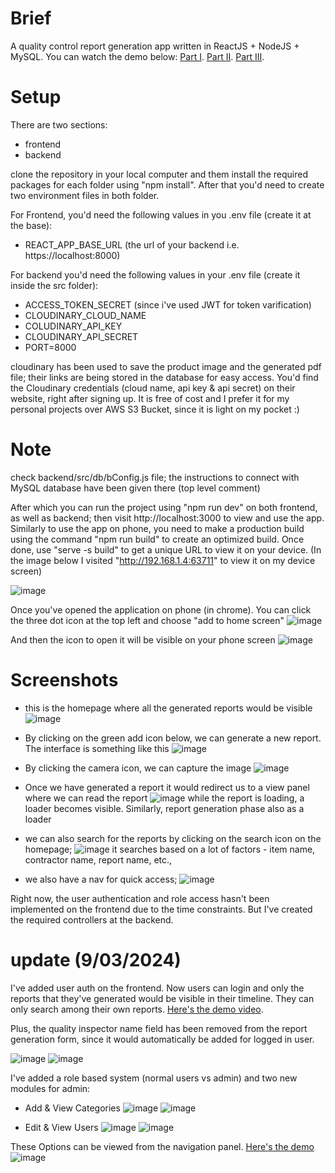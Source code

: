 # Brief

A quality control report generation app written in ReactJS + NodeJS + MySQL.
You can watch the demo below:
[Part I](https://drive.google.com/file/d/18RFKHFKM0Q8rGWeyn8TVxnI90V8JlBt3/view).
[Part II](https://drive.google.com/file/d/1cpEXjej8XPt374YOVtDDAH9izu50KgwC/view).
[Part III](https://drive.google.com/file/d/1iW082lBG-T6NfJIiSkvy6JfC1-u87iP_/view).

# Setup
There are two sections:
- frontend
- backend

clone the repository in your local computer and them install the required packages for each folder using "npm install".
After that you'd need to create two environment files in both folder.

For Frontend, you'd need the following values in you .env file (create it at the base):
- REACT_APP_BASE_URL (the url of your backend i.e. https://localhost:8000)

For backend you'd need the following values in your .env file (create it inside the src folder):
- ACCESS_TOKEN_SECRET (since i've used JWT for token varification)
- CLOUDINARY_CLOUD_NAME
- COLUDINARY_API_KEY
- CLOUDINARY_API_SECRET
- PORT=8000

cloudinary has been used to save the product image and the generated pdf file; their links are being stored in the database for easy access. You'd find the Cloudinary credentials (cloud name, api key & api secret) on their website, right after signing up. It is free of cost and I prefer it for my personal projects over AWS S3 Bucket, since it is light on my pocket :)

# Note
check backend/src/db/bConfig.js file; the instructions to connect with MySQL database have been given there (top level comment)

After which you can run the project using "npm run dev" on both frontend, as well as backend; then visit http://localhost:3000 to view and use the app. Similarly to use the app on phone, you need to make a production build using the command "npm run build" to create an optimized build. Once done, use "serve -s build" to get a unique URL to view it on your device. (In the image below I visited "http://192.168.1.4:63711" to view it on my device screen)

![image](https://github.com/codewithmero/quality-analist/assets/20500860/1a172d9b-247f-4cbd-a68d-c17ecfd3a62a)


Once you've opened the application on phone (in chrome). You can click the three dot icon at the top left and choose "add to home screen"
![image](https://github.com/codewithmero/quality-analist/assets/20500860/45f25c62-fcf7-401d-92cf-eaff2f0cb11f)

And then the icon to open it will be visible on your phone screen
![image](https://github.com/codewithmero/quality-analist/assets/20500860/cf088aa5-52c5-4e2d-830a-c571f3fc3723)


 
# Screenshots
- this is the homepage where all the generated reports would be visible
![image](https://github.com/codewithmero/quality-analist/assets/20500860/dddcfb02-32ee-49f9-bc38-d3a2aa840c50)

- By clicking on the green add icon below, we can generate a new report. The interface is something like this
![image](https://github.com/codewithmero/quality-analist/assets/20500860/856d7e33-abd4-453e-801a-3057c826ab1a)

- By clicking the camera icon, we can capture the image
![image](https://github.com/codewithmero/quality-analist/assets/20500860/895158a5-7554-4bf6-963d-498a11ffa729)

- Once we have generated a report it would redirect us to a view panel where we can read the report
![image](https://github.com/codewithmero/quality-analist/assets/20500860/5a78981f-b737-4249-9890-a372d56f34ec)
while the report is loading, a loader becomes visible. Similarly, report generation phase also as a loader

- we can also search for the reports by clicking on the search icon on the homepage;
![image](https://github.com/codewithmero/quality-analist/assets/20500860/e93f1a03-8c70-4c7d-9f26-2996a7d22385)
it searches based on a lot of factors - item name, contractor name, report name, etc.,

- we also have a nav for quick access;
![image](https://github.com/codewithmero/quality-analist/assets/20500860/c39c411f-5fa1-4c64-bb62-de33761596ee)

Right now, the user authentication and role access hasn't been implemented on the frontend due to the time constraints. But I've created the required controllers at the backend.

# update (9/03/2024)
I've added user auth on the frontend. Now users can login and only the reports that they've generated would be visible in their timeline. They can only search among their own reports. [Here's the demo video](https://drive.google.com/file/d/1E06XBSWFpwdC0fT02NeFu0f2A_7U-TYA/view).

Plus, the quality inspector name field has been removed from the report generation form, since it would automatically be added for logged in user.

![image](https://github.com/codewithmero/quality-analist/assets/20500860/1e134b30-ce3c-42b2-8c5b-4b9c87dda4c1)
![image](https://github.com/codewithmero/quality-analist/assets/20500860/6914d403-9207-4b98-9632-dc7977fecb28)



I've added a role based system (normal users vs admin) and two new modules for admin:
- Add & View Categories
![image](https://github.com/codewithmero/quality-analist/assets/20500860/f1e980d6-fa94-480a-b945-6fec8bfac63f)
![image](https://github.com/codewithmero/quality-analist/assets/20500860/fa78c30e-9cad-4091-a850-d4c9b6dd3ff1)




- Edit & View Users
![image](https://github.com/codewithmero/quality-analist/assets/20500860/47d3575c-b7d8-43cd-b9f4-01d88cd80645)
![image](https://github.com/codewithmero/quality-analist/assets/20500860/009e376f-8cbc-44c9-98f2-86a4ab9cd651)


These Options can be viewed from the navigation panel. [Here's the demo](https://drive.google.com/file/d/1fa8maM23VlHQszTuoGc_rAszlkcaiFTS/view)
![image](https://github.com/codewithmero/quality-analist/assets/20500860/69edcc82-414b-4c75-8462-c61d09732751)


